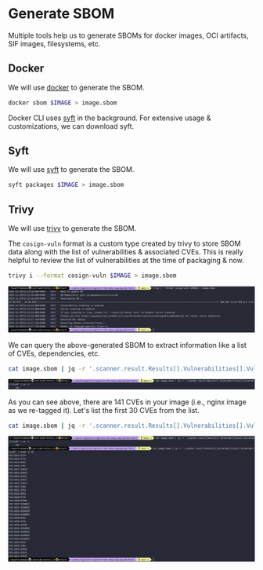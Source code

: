 # Generate SBOM

Multiple tools help us to generate SBOMs for docker images, OCI artifacts, SIF images, filesystems, etc.

## Docker

We will use [docker](https://github.com/docker/cli) to generate the SBOM.

```bash
docker sbom $IMAGE > image.sbom
```

Docker CLI uses [syft](https://github.com/anchore/syft) in the background. For extensive usage & customizations, we can download syft.

## Syft

We will use [syft](https://github.com/anchore/syft) to generate the SBOM.

```bash
syft packages $IMAGE > image.sbom
```

## Trivy

We will use [trivy](https://github.com/aquasecurity/trivy) to generate the SBOM.

The `cosign-vuln` format is a custom type created by trivy to store SBOM data along with the list of vulnerabilities & associated CVEs. This is really helpful to review the list of vulnerabilities at the time of packaging & now.

```bash
trivy i --format cosign-vuln $IMAGE > image.sbom
```

![sbom-trivy-cosign-vuln-format](../images/sbom-trivy-cosign-vuln-format.png)

We can query the above-generated SBOM to extract information like a list of CVEs, dependencies, etc.

```bash
cat image.sbom | jq -r '.scanner.result.Results[].Vulnerabilities[].VulnerabilityID' | wc -l
```

![sbom-trivy-cve-count](../images/sbom-trivy-cve-count.png)

As you can see above, there are 141 CVEs in your image (i.e., nginx image as we re-tagged it). Let's list the first 30 CVEs from the list.

```bash
cat image.sbom | jq -r '.scanner.result.Results[].Vulnerabilities[].VulnerabilityID' | head -n 30
```

![sbom-trivy-query-cve](../images/sbom-trivy-query-cve.png)
